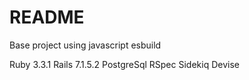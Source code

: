 # README

Base project using javascript esbuild

Ruby 3.3.1
Rails 7.1.5.2
PostgreSql
RSpec
Sidekiq
Devise